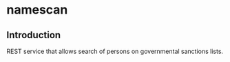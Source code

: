 # namescan

## Introduction

REST service that allows search of persons on governmental sanctions lists.
